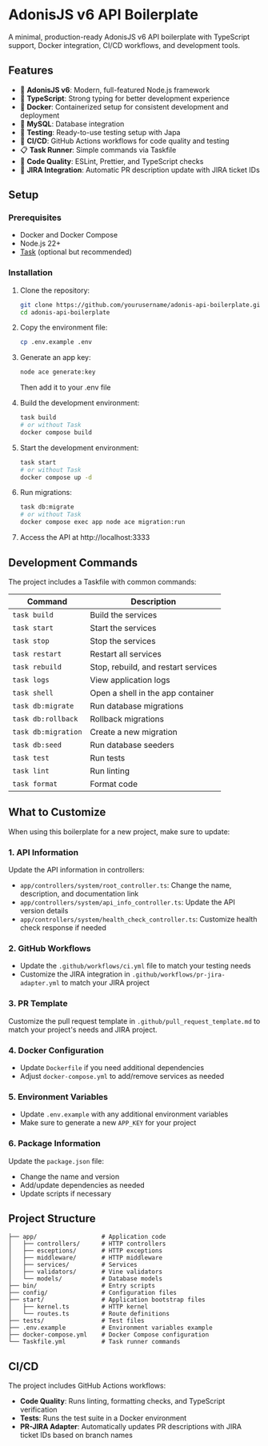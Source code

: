 # AdonisJS v6 API Boilerplate

A minimal, production-ready AdonisJS v6 API boilerplate with TypeScript support, Docker integration, CI/CD workflows, and development tools.

## Features

- 🚀 **AdonisJS v6**: Modern, full-featured Node.js framework
- 📝 **TypeScript**: Strong typing for better development experience
- 🐳 **Docker**: Containerized setup for consistent development and deployment
- 🐬 **MySQL**: Database integration
- 🧪 **Testing**: Ready-to-use testing setup with Japa
- 🔄 **CI/CD**: GitHub Actions workflows for code quality and testing
- 📋 **Task Runner**: Simple commands via Taskfile
- 💄 **Code Quality**: ESLint, Prettier, and TypeScript checks
- 🔗 **JIRA Integration**: Automatic PR description update with JIRA ticket IDs

## Setup

### Prerequisites

- Docker and Docker Compose
- Node.js 22+
- [Task](https://taskfile.dev/) (optional but recommended)

### Installation

1. Clone the repository:

   ```bash
   git clone https://github.com/yourusername/adonis-api-boilerplate.git
   cd adonis-api-boilerplate
   ```

2. Copy the environment file:

   ```bash
   cp .env.example .env
   ```

3. Generate an app key:

   ```bash
   node ace generate:key
   ```

   Then add it to your .env file

4. Build the development environment:

   ```bash
   task build
   # or without Task
   docker compose build
   ```

5. Start the development environment:

   ```bash
   task start
   # or without Task
   docker compose up -d
   ```

6. Run migrations:

   ```bash
   task db:migrate
   # or without Task
   docker compose exec app node ace migration:run
   ```

7. Access the API at http://localhost:3333

## Development Commands

The project includes a Taskfile with common commands:

| Command             | Description                         |
| ------------------- | ----------------------------------- |
| `task build`        | Build the services                  |
| `task start`        | Start the services                  |
| `task stop`         | Stop the services                   |
| `task restart`      | Restart all services                |
| `task rebuild`      | Stop, rebuild, and restart services |
| `task logs`         | View application logs               |
| `task shell`        | Open a shell in the app container   |
| `task db:migrate`   | Run database migrations             |
| `task db:rollback`  | Rollback migrations                 |
| `task db:migration` | Create a new migration              |
| `task db:seed`      | Run database seeders                |
| `task test`         | Run tests                           |
| `task lint`         | Run linting                         |
| `task format`       | Format code                         |

## What to Customize

When using this boilerplate for a new project, make sure to update:

### 1. API Information

Update the API information in controllers:

- `app/controllers/system/root_controller.ts`: Change the name, description, and documentation link
- `app/controllers/system/api_info_controller.ts`: Update the API version details
- `app/controllers/system/health_check_controller.ts`: Customize health check response if needed

### 2. GitHub Workflows

- Update the `.github/workflows/ci.yml` file to match your testing needs
- Customize the JIRA integration in `.github/workflows/pr-jira-adapter.yml` to match your JIRA project

### 3. PR Template

Customize the pull request template in `.github/pull_request_template.md` to match your project's needs and JIRA project.

### 4. Docker Configuration

- Update `Dockerfile` if you need additional dependencies
- Adjust `docker-compose.yml` to add/remove services as needed

### 5. Environment Variables

- Update `.env.example` with any additional environment variables
- Make sure to generate a new `APP_KEY` for your project

### 6. Package Information

Update the `package.json` file:

- Change the name and version
- Add/update dependencies as needed
- Update scripts if necessary

## Project Structure

```
├── app/                  # Application code
│   ├── controllers/      # HTTP controllers
│   ├── esceptions/       # HTTP exceptions
│   ├── middleware/       # HTTP middleware
│   ├── services/         # Services
│   ├── validators/       # Vine validators
│   └── models/           # Database models
├── bin/                  # Entry scripts
├── config/               # Configuration files
├── start/                # Application bootstrap files
│   ├── kernel.ts         # HTTP kernel
│   └── routes.ts         # Route definitions
├── tests/                # Test files
├── .env.example          # Environment variables example
├── docker-compose.yml    # Docker Compose configuration
└── Taskfile.yml          # Task runner commands
```

## CI/CD

The project includes GitHub Actions workflows:

- **Code Quality**: Runs linting, formatting checks, and TypeScript verification
- **Tests**: Runs the test suite in a Docker environment
- **PR-JIRA Adapter**: Automatically updates PR descriptions with JIRA ticket IDs based on branch names
